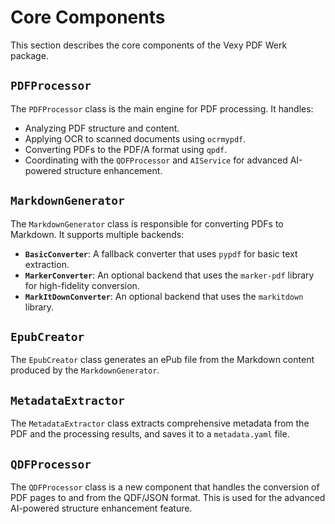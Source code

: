 # Core Components

This section describes the core components of the Vexy PDF Werk package.

## `PDFProcessor`

The `PDFProcessor` class is the main engine for PDF processing. It handles:

-   Analyzing PDF structure and content.
-   Applying OCR to scanned documents using `ocrmypdf`.
-   Converting PDFs to the PDF/A format using `qpdf`.
-   Coordinating with the `QDFProcessor` and `AIService` for advanced AI-powered structure enhancement.

## `MarkdownGenerator`

The `MarkdownGenerator` class is responsible for converting PDFs to Markdown. It supports multiple backends:

-   **`BasicConverter`**: A fallback converter that uses `pypdf` for basic text extraction.
-   **`MarkerConverter`**: An optional backend that uses the `marker-pdf` library for high-fidelity conversion.
-   **`MarkItDownConverter`**: An optional backend that uses the `markitdown` library.

## `EpubCreator`

The `EpubCreator` class generates an ePub file from the Markdown content produced by the `MarkdownGenerator`.

## `MetadataExtractor`

The `MetadataExtractor` class extracts comprehensive metadata from the PDF and the processing results, and saves it to a `metadata.yaml` file.

## `QDFProcessor`

The `QDFProcessor` class is a new component that handles the conversion of PDF pages to and from the QDF/JSON format. This is used for the advanced AI-powered structure enhancement feature.
